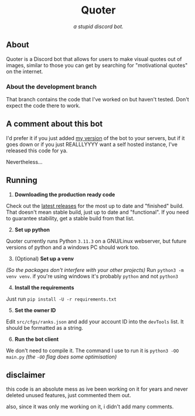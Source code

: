 <h1 align="center">Quoter</h1>
<p align="center"><i>a stupid discord bot.</i></p>

## About
Quoter is a Discord bot that allows for users to make visual quotes out of images, similar to those you can get by searching for "motivational quotes" on the internet.

### About the development branch
That branch contains the code that I've worked on but haven't tested. Don't expect the code there to work.

## A comment about this bot
I'd prefer it if you just added [my version](https://discord.com/oauth2/authorize?client_id=1034045810993803325) of the bot to your servers, but if it goes down or if you just REALLLYYYY want a self hosted instance, I've released this code for ya.

Nevertheless...
## Running
1. **Downloading the production ready code**

Check out the [latest releases](https://github.com/paradoxical-autumn/quoter/releases) for the most up to date and "finished" build. That doesn't mean stable build, just up to date and "functional".
If you need to guarantee stability, get a stable build from that list.

2. **Set up python**

Quoter currently runs Python `3.11.3` on a GNU/Linux webserver, but future versions of python and a windows PC should work too.

3. (Optional) **Set up a venv**

*(So the packages don't interfere with your other projects)*
Run `python3 -m venv venv`. if you're using windows it's probably `python` and not `python3`

4. **Install the requirements**

Just run `pip install -U -r requirements.txt`

5. **Set the owner ID**

Edit `src/cfgs/ranks.json` and add your account ID into the `devTools` list. It should be formatted as a string.

6. **Run the bot client**

We don't need to compile it. The command I use to run it is `python3 -OO main.py`
*(the `-OO` flag does some optimisation)*

## disclaimer
this code is an absolute mess as ive been working on it for years and never deleted unused features, just commented them out.

also, since it was only me working on it, i didn't add many comments.
